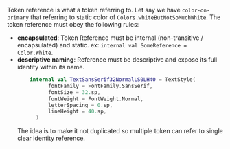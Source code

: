 Token reference is what a token referring to.
Let say we have `color-on-primary` that referring to static color of `Colors.whiteButNotSoMuchWhite`. The token reference must obey the following rules:

- **encapsulated**:
  Token Reference must be internal (non-transitive / encapsulated) and static.
  ex: `internal val SomeReference = Color.White`.
- **descriptive naming**:
  Reference must be descriptive and expose its full identity within its name.
  ```kotlin
	  internal val TextSansSerif32NormalLS0LH40 = TextStyle(  
		    fontFamily = FontFamily.SansSerif,  
		    fontSize = 32.sp,  
		    fontWeight = FontWeight.Normal,  
		    letterSpacing = 0.sp,  
		    lineHeight = 40.sp,  
		)
	```
  The idea is to make it not duplicated so multiple token can refer to single clear identity reference.
